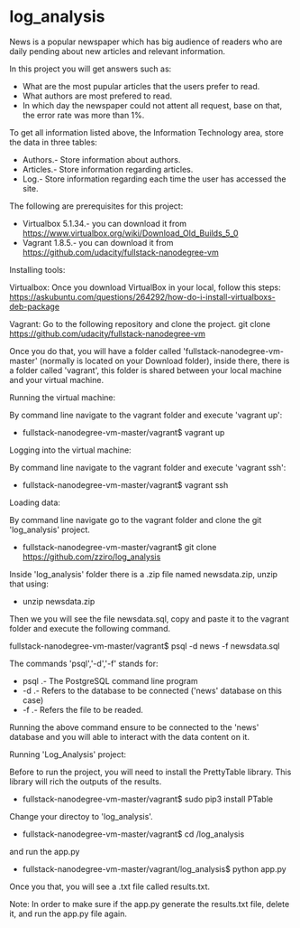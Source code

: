 # log_analysis

News is a popular newspaper which has big audience of readers who are daily pending about new articles and relevant information.

In this project you will get answers such as:

* What are the most pupular articles that the users prefer to read.
* What authors are most prefered to read.
* In which day the newspaper could not attent all request, base on that, the error rate was more than 1%.

To get all information listed above, the Information Technology area, store the data in three tables:

* Authors.- Store information about authors.
* Articles.- Store information regarding articles.
* Log.- Store information regarding each time the user has accessed the site.


The following are prerequisites for this project:

* Virtualbox 5.1.34.- you can download it from https://www.virtualbox.org/wiki/Download_Old_Builds_5_0 
* Vagrant 1.8.5.- you can download it from https://github.com/udacity/fullstack-nanodegree-vm


Installing tools:

Virtualbox:
	Once you download VirtualBox in your local, follow this steps: https://askubuntu.com/questions/264292/how-do-i-install-virtualboxs-deb-package	

Vagrant:
	Go to the following repository and clone the project.
	git clone https://github.com/udacity/fullstack-nanodegree-vm

   Once you do that, you will have a folder called 'fullstack-nanodegree-vm-master' (normally is located on your Download folder), inside there, there is a folder called 'vagrant', this folder is shared between your local machine and your virtual machine. 	


Running the virtual machine:

   By command line navigate to the vagrant folder and execute 'vagrant up':
   * fullstack-nanodegree-vm-master/vagrant$ vagrant up

Logging into the virtual machine:

   By command line navigate to the vagrant folder and execute 'vagrant ssh':
   * fullstack-nanodegree-vm-master/vagrant$ vagrant ssh	

Loading data:

   By command line navigate go to the vagrant folder and clone the git 'log_analysis' project.

   * fullstack-nanodegree-vm-master/vagrant$ git clone https://github.com/zziro/log_analysis

   Inside 'log_analysis' folder there is a .zip file named newsdata.zip, unzip that using:

   * unzip newsdata.zip

   Then we you will see the file newsdata.sql, copy and paste it to the vagrant folder and execute the following command.	

   fullstack-nanodegree-vm-master/vagrant$ psql -d news -f newsdata.sql

   The commands 'psql','-d','-f' stands for:
   * psql .- The PostgreSQL command line program
   * -d .- Refers to the database to be connected ('news' database on this case) 
   * -f .-  Refers the file to be readed.

   Running the above command ensure to be connected to the 'news' database and you will able to interact with the data content on it.


Running 'Log_Analysis' project:

   Before to run the project, you will need to install the PrettyTable library. This library will rich the outputs of the results.	
   
   * fullstack-nanodegree-vm-master/vagrant$ sudo pip3 install PTable

   Change your directoy to 'log_analysis'.

   * fullstack-nanodegree-vm-master/vagrant$ cd /log_analysis

   and run the app.py

   * fullstack-nanodegree-vm-master/vagrant/log_analysis$ python app.py

   Once you that, you will see a .txt file called results.txt. 

   Note: In order to make sure if the app.py generate the results.txt file, delete it, and run the app.py file again.
